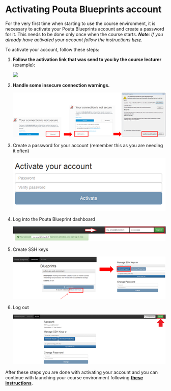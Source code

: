 # Activating Pouta Blueprints account

For the very first time when starting to use the course environment, it is necessary to activate your Pouta Blueprints account and create a password for it. 
This needs to be done only once when the course starts. ***Note**: If you already have activated your account follow the instructions [here](log-in-to-pb-and-access.md).*

To activate your account, follow these steps:

 1. **Follow the activation link that was send to you by the course lecturer** (example): 
 
    <img src="https://github.com/Python-for-geo-people/Intro-to-Python-I/blob/master/img/1_email_activation_link.PNG" width="400">
 
 2. **Handle some insecure connection warnings.**
 
    ![Add certificate exception](img/2_activate_certificate_exception.PNG)
  
 3. Create a password for your account (remember this as you are needing it often)
 
    ![Create password](img/3_create_password.PNG)
 
 4. Log into the Pouta Blueprint dashboard
 
    ![Log into PB](img/4_log_in.PNG)
 
 5. Create SSH keys
 
    ![Create SSH Keypair](img/5_create_ssh_keys.PNG)
 
 6. Log out
 
    ![Log out](img/7_log_out.PNG)
    

After these steps you are done with activating your account and you can continue with launching your course environment 
following **[these instructions](log-in-to-pb-and-access.md)**.
 



